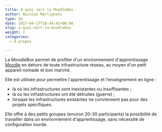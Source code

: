 ```yaml
---
title: À quoi sert la MoodleBox
author: Nicolas Martignoni
type: kb
date: 2017-04-17T18:44:42+00:00
slug: a-quoi-sert-la-moodlebox
weight: 1
categories:
  - À propos

---
```

La MoodleBox permet de profiter d'un environnement d'apprentissage [Moodle][1] en dehors de toute infrastructure réseau, au moyen d'un petit appareil nomade et bon marché.

Elle est utilisée pour permettre l'apprentissage et l'enseignement en ligne :

  * là où les infrastructures sont inexistantes ou insuffisantes ;
  * là où les infrastructures ont été détruites (guerre) ;
  * lorsque les infrastructures existantes ne conviennent pas pour des projets spécifiques.

Elle offre à des petits groupes (environ 20-30 participants) la possibilité de travailler dans un environnement d'apprentissage, sans nécessité de configuration lourde.

 [1]: https://moodle.org/
